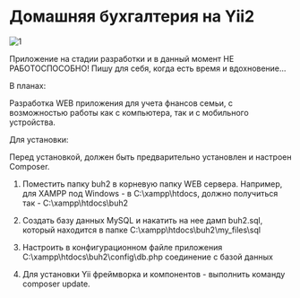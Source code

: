 Домашняя бухгалтерия на Yii2
================================

![1](https://github.com/TimurMelnikov/buh2/tree/master/my_files/images/screenshot.jpg)

Приложение на стадии разработки и в данный момент НЕ РАБОТОСПОСОБНО! Пишу для себя, когда есть время и вдохновение...

В планах: 

Разработка WEB приложения для учета фнансов семьи, с возможностью работы как с компьютера, так и с мобильного устройства.

Для установки:

Перед установкой, должен быть предварительно установлен и настроен Composer.

1. Поместить папку buh2 в корневую папку WEB сервера. Например, для XAMPP под Windows - в C:\xampp\htdocs, должно получиться так - C:\xampp\htdocs\buh2

2. Создать базу данных MySQL и накатить на нее дамп buh2.sql, который находится в папке C:\xampp\htdocs\buh2\my_files\sql

3. Настроить в конфигурационном файле приложения C:\xampp\htdocs\buh2\config\db.php соединение с базой данных

4. Для установки Yii фреймворка и компонентов - выполнить команду composer update.
